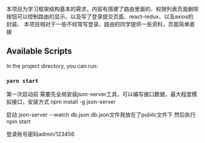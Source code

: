 本项目为学习框架结构基本的需求，内容有搭建了路由里面的、权限列表页面删除按钮可以控制路由的显示、以及写了登录提交页面、react-redux、以及axios的封装、
本项目相对于一些不经常写登录、路由的同学提供一些资料，页面简单直接
## Available Scripts

In the project directory, you can run:

### `yarn start`
第一次启动前 需要先全局安装json-server工具，可以编写接口数据，最大程度模拟接口，安装方式
npm install -g json-server

启动 json-server --watch db.json
db.json文件我放在了pubilc文件下
然后执行npm start 

登录账号密码admin/123456



